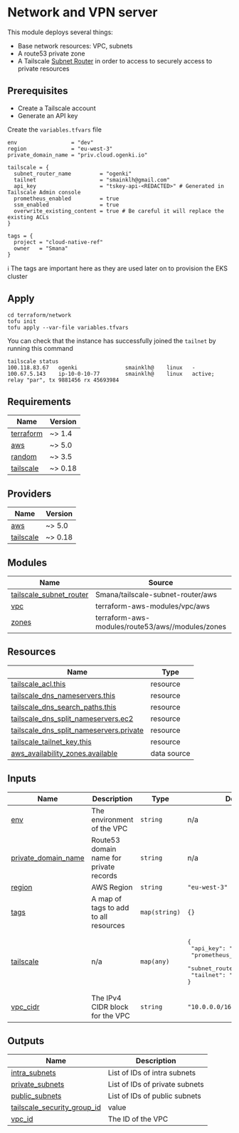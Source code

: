 # Network and VPN server

This module deploys several things:

* Base network resources: VPC, subnets
* A route53 private zone
* A Tailscale [Subnet Router](https://tailscale.com/kb/1019/subnets) in order to access to securely access to private resources

## Prerequisites

* Create a Tailscale account
* Generate an API key

Create the `variables.tfvars` file

```hcl
env                 = "dev"
region              = "eu-west-3"
private_domain_name = "priv.cloud.ogenki.io"

tailscale = {
  subnet_router_name         = "ogenki"
  tailnet                    = "smainklh@gmail.com"
  api_key                    = "tskey-api-<REDACTED>" # Generated in Tailscale Admin console
  prometheus_enabled         = true
  ssm_enabled                = true
  overwrite_existing_content = true # Be careful it will replace the existing ACLs
}

tags = {
  project = "cloud-native-ref"
  owner   = "Smana"
}

```

ℹ️ The tags are important here as they are used later on to provision the EKS cluster

## Apply

```console
cd terraform/network
tofu init
tofu apply --var-file variables.tfvars
```

You can check that the instance has successfully joined the `tailnet` by running this command

```console
tailscale status
100.118.83.67   ogenki               smainklh@    linux   -
100.67.5.143    ip-10-0-10-77        smainklh@    linux   active; relay "par", tx 9881456 rx 45693984
```

<!-- BEGIN_TF_DOCS -->
## Requirements

| Name | Version |
|------|---------|
| <a name="requirement_terraform"></a> [terraform](#requirement\_terraform) | ~> 1.4 |
| <a name="requirement_aws"></a> [aws](#requirement\_aws) | ~> 5.0 |
| <a name="requirement_random"></a> [random](#requirement\_random) | ~> 3.5 |
| <a name="requirement_tailscale"></a> [tailscale](#requirement\_tailscale) | ~> 0.18 |

## Providers

| Name | Version |
|------|---------|
| <a name="provider_aws"></a> [aws](#provider\_aws) | ~> 5.0 |
| <a name="provider_tailscale"></a> [tailscale](#provider\_tailscale) | ~> 0.18 |

## Modules

| Name | Source | Version |
|------|--------|---------|
| <a name="module_tailscale_subnet_router"></a> [tailscale\_subnet\_router](#module\_tailscale\_subnet\_router) | Smana/tailscale-subnet-router/aws | 1.2.1 |
| <a name="module_vpc"></a> [vpc](#module\_vpc) | terraform-aws-modules/vpc/aws | ~> 5.0 |
| <a name="module_zones"></a> [zones](#module\_zones) | terraform-aws-modules/route53/aws//modules/zones | ~> 5.0 |

## Resources

| Name | Type |
|------|------|
| [tailscale_acl.this](https://registry.terraform.io/providers/tailscale/tailscale/latest/docs/resources/acl) | resource |
| [tailscale_dns_nameservers.this](https://registry.terraform.io/providers/tailscale/tailscale/latest/docs/resources/dns_nameservers) | resource |
| [tailscale_dns_search_paths.this](https://registry.terraform.io/providers/tailscale/tailscale/latest/docs/resources/dns_search_paths) | resource |
| [tailscale_dns_split_nameservers.ec2](https://registry.terraform.io/providers/tailscale/tailscale/latest/docs/resources/dns_split_nameservers) | resource |
| [tailscale_dns_split_nameservers.private](https://registry.terraform.io/providers/tailscale/tailscale/latest/docs/resources/dns_split_nameservers) | resource |
| [tailscale_tailnet_key.this](https://registry.terraform.io/providers/tailscale/tailscale/latest/docs/resources/tailnet_key) | resource |
| [aws_availability_zones.available](https://registry.terraform.io/providers/hashicorp/aws/latest/docs/data-sources/availability_zones) | data source |

## Inputs

| Name | Description | Type | Default | Required |
|------|-------------|------|---------|:--------:|
| <a name="input_env"></a> [env](#input\_env) | The environment of the VPC | `string` | n/a | yes |
| <a name="input_private_domain_name"></a> [private\_domain\_name](#input\_private\_domain\_name) | Route53 domain name for private records | `string` | n/a | yes |
| <a name="input_region"></a> [region](#input\_region) | AWS Region | `string` | `"eu-west-3"` | no |
| <a name="input_tags"></a> [tags](#input\_tags) | A map of tags to add to all resources | `map(string)` | `{}` | no |
| <a name="input_tailscale"></a> [tailscale](#input\_tailscale) | n/a | `map(any)` | <pre>{<br>  "api_key": "",<br>  "prometheus_enabled": false,<br>  "subnet_router_name": "",<br>  "tailnet": ""<br>}</pre> | no |
| <a name="input_vpc_cidr"></a> [vpc\_cidr](#input\_vpc\_cidr) | The IPv4 CIDR block for the VPC | `string` | `"10.0.0.0/16"` | no |

## Outputs

| Name | Description |
|------|-------------|
| <a name="output_intra_subnets"></a> [intra\_subnets](#output\_intra\_subnets) | List of IDs of intra subnets |
| <a name="output_private_subnets"></a> [private\_subnets](#output\_private\_subnets) | List of IDs of private subnets |
| <a name="output_public_subnets"></a> [public\_subnets](#output\_public\_subnets) | List of IDs of public subnets |
| <a name="output_tailscale_security_group_id"></a> [tailscale\_security\_group\_id](#output\_tailscale\_security\_group\_id) | value |
| <a name="output_vpc_id"></a> [vpc\_id](#output\_vpc\_id) | The ID of the VPC |
<!-- END_TF_DOCS -->
